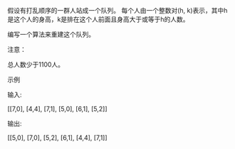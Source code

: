 假设有打乱顺序的一群人站成一个队列。 每个人由一个整数对(h, k)表示，其中h是这个人的身高，k是排在这个人前面且身高大于或等于h的人数。 

编写一个算法来重建这个队列。

注意：

总人数少于1100人。

示例

输入:

[[7,0], [4,4], [7,1], [5,0], [6,1], [5,2]]

输出:

[[5,0], [7,0], [5,2], [6,1], [4,4], [7,1]]

